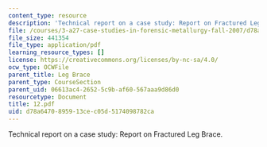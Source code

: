 ```yaml
---
content_type: resource
description: 'Technical report on a case study: Report on Fractured Leg Brace.'
file: /courses/3-a27-case-studies-in-forensic-metallurgy-fall-2007/d78a6470895913cec05d5174098782ca_12.pdf
file_size: 441354
file_type: application/pdf
learning_resource_types: []
license: https://creativecommons.org/licenses/by-nc-sa/4.0/
ocw_type: OCWFile
parent_title: Leg Brace
parent_type: CourseSection
parent_uid: 06613ac4-2652-5c9b-af60-567aaa9d86d0
resourcetype: Document
title: 12.pdf
uid: d78a6470-8959-13ce-c05d-5174098782ca
---
```

Technical report on a case study: Report on Fractured Leg Brace.